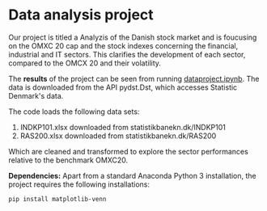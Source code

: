 # Data analysis project

Our project is titled a Analyzis of the Danish stock market and is foucusing on the OMXC 20 cap and the stock indexes concerning the financial, industrial and IT sectors. This clarifies the development of each sector, compared to the OMCX 20 and their volatility.

The **results** of the project can be seen from running [dataproject.ipynb](dataproject.ipynb). The data is downloaded from the API pydst.Dst, which accesses Statistic Denmark's data.

The code loads the following data sets:

1. INDKP101.xlsx downloaded from statistikbanekn.dk/INDKP101
2. RAS200.xlsx downloaded from statistikbanekn.dk/RAS200

Which are cleaned and transformed to explore the sector performances relative to the benchmark OMXC20.

**Dependencies:** Apart from a standard Anaconda Python 3 installation, the project requires the following installations:

``pip install matplotlib-venn``
